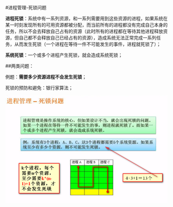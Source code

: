 #进程管理-死锁问题

**进程死锁**：系统中有一系列资源，和一系列需要用到这些资源的进程，如果系统在某一时刻发现所有的可用资源都被分配，而当前所有的进程都没有完成自己本身的任务，所以不会去释放自己占有的资源（此时所有的进程都在等待其他进程释放资源，但自己都不会释放自己已经占有的资源），造成系统无法正常完成一系列任务，从而发生死锁（一个进程在等待一件不可能发生的事件，进程就死锁了）；

**系统死锁**：一个或多个进程产生死锁，就会造成系统死锁；

##两类问题：

例题：**需要多少资源进程不会发生死锁**；

死锁的预防和避免：银行家算法；

![](/imgs/1.3.7-1死锁问题.png)